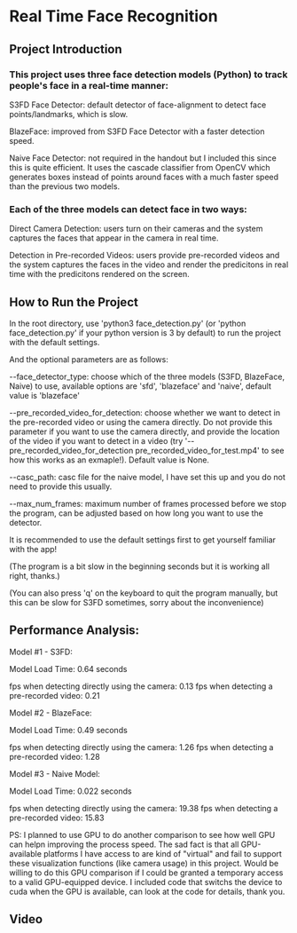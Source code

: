 # Real Time Face Recognition
 
## Project Introduction

### This project uses three face detection models (Python) to track people's face in a real-time manner:

S3FD Face Detector: default detector of face-alignment to detect face points/landmarks, which is slow.

BlazeFace: improved from S3FD Face Detector with a faster detection speed.

Naive Face Detector: not required in the handout but I included this since this is quite efficient. It uses the cascade classifier from OpenCV which generates boxes instead of points around faces with a much faster speed than the previous two models.

### Each of the three models can detect face in two ways:

Direct Camera Detection: users turn on their cameras and the system captures the faces that appear in the camera in real time.

Detection in Pre-recorded Videos: users provide pre-recorded videos and the system captures the faces in the video and render the predicitons in real time with the predicitons rendered on the screen.


## How to Run the Project

In the root directory, use 'python3 face_detection.py' (or 'python face_detection.py' if your python version is 3 by default) to run the project with the default settings.

And the optional parameters are as follows:

--face_detector_type: choose which of the three models (S3FD, BlazeFace, Naive) to use, available options are 'sfd', 'blazeface' and 'naive', default value is 'blazeface'

--pre_recorded_video_for_detection: choose whether we want to detect in the pre-recorded video or using the camera directly. Do not provide this parameter if you want to use the camera directly, and provide the location of the video if you want to detect in a video (try '--pre_recorded_video_for_detection pre_recorded_video_for_test.mp4' to see how this works as an exmaple!). Default value is None.

--casc_path: casc file for the naive model, I have set this up and you do not need to provide this usually.

--max_num_frames: maximum number of frames processed before we stop the program, can be adjusted based on how long you want to use the detector.

It is recommended to use the default settings first to get yourself familiar with the app!

(The program is a bit slow in the beginning seconds but it is working all right, thanks.)

(You can also press 'q' on the keyboard to quit the program manually, but this can be slow for S3FD sometimes, sorry about the inconvenience)


## Performance Analysis:

Model #1 - S3FD:

Model Load Time: 0.64 seconds

fps when detecting directly using the camera: 0.13
fps when detecting a pre-recorded video: 0.21

Model #2 - BlazeFace:

Model Load Time: 0.49 seconds

fps when detecting directly using the camera: 1.26
fps when detecting a pre-recorded video: 1.28

Model #3 - Naive Model:

Model Load Time: 0.022 seconds

fps when detecting directly using the camera: 19.38
fps when detecting a pre-recorded video: 15.83

PS: I planned to use GPU to do another comparison to see how well GPU can helpn improving the process speed. The sad fact is that all GPU-available platforms I have access to are kind of "virtual" and fail to support these visualization functions (like camera usage) in this project. Would be willing to do this GPU comparison if I could be granted a temporary access to a valid GPU-equipped device. I included code that switchs the device to cuda when the GPU is available, can look at the code for details, thank you.

## Video



